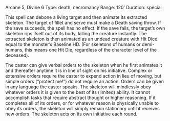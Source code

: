 Arcane 5, Divine 6
Type: death, necromancy
Range: 120’
Duration: special

This spell can debone a living target and then animate its extracted skeleton. The target of fillet and serve must make a Death saving throw. If the save succeeds, the spell has no effect. If the save fails, the target’s own skeleton rips itself out of its body, killing the creature instantly. The extracted skeleton is then animated as an undead creature with Hit Dice equal to the monster’s Baseline HD. (For skeletons of humans or demi-humans, this means one Hit Die, regardless of the character level of the deceased).

The caster can give verbal orders to the skeleton when he first animates it and thereafter anytime it is in line of sight on his initiative. Complex or extensive orders require the caster to expend action in lieu of moving, but simple orders (“protect me!”) do not require an action. Orders can be given in any language the caster speaks. The skeleton will mindlessly obey whatever orders it is given to the best of its (limited) ability. It cannot accomplish tasks that require abstract thought or higher reasoning. If it completes all of its orders, or for whatever reason is physically unable to obey its orders, the skeleton will simply remain stationary until it receives new orders. The skeleton acts on its own initiative each round.